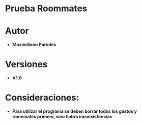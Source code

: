 # Prueba Roommates

# Autor

* **Maximiliano Paredes**

# Versiones

* **V1.0**

# Consideraciones:
* **Para utilizar el programa se deben borrar todos los gastos y roommates primero, sino habrá inconsistencias**

